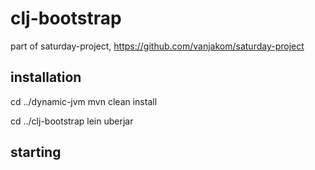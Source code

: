 # clj-bootstrap

part of saturday-project, https://github.com/vanjakom/saturday-project

## installation

cd ../dynamic-jvm
mvn clean install

cd ../clj-bootstrap
lein uberjar

## starting



